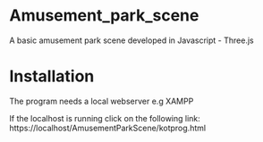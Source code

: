 # Amusement_park_scene
A basic amusement park scene developed in Javascript - Three.js

# Installation
The program needs a local webserver e.g XAMPP

If the localhost is running click on the following link:
https://localhost/AmusementParkScene/kotprog.html
